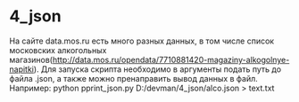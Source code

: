 # 4_json

На сайте data.mos.ru есть много разных данных, в том числе список московских алкогольных магазинов(http://data.mos.ru/opendata/7710881420-magaziny-alkogolnye-napitki).
Для запуска скрипта необходимо в аргументы подать путь до файла .json, а также можно пренаправить вывод данных в файл.
Например: python pprint_json.py D:/devman/4_json/alco.json > text.txt